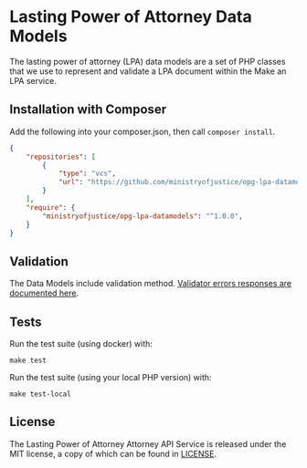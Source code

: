 # Lasting Power of Attorney Data Models

The lasting power of attorney (LPA) data models are a set of PHP classes that we use to represent and validate a LPA document within the Make an LPA service.

## Installation with Composer

Add the following into your composer.json, then call `composer install`.

```json
{
    "repositories": [
        {
            "type": "vcs",
            "url": "https://github.com/ministryofjustice/opg-lpa-datamodels"
        }
    ],
    "require": {
        "ministryofjustice/opg-lpa-datamodels": "^1.0.0",
    }
}
```

## Validation

The Data Models include validation method. [Validator errors responses are documented here](docs/validation.md).

## Tests

Run the test suite (using docker) with:

```
make test
```

Run the test suite (using your local PHP version) with:

```
make test-local
```

## License

The Lasting Power of Attorney Attorney API Service is released under the MIT license, a copy of which can be found in [LICENSE](LICENSE).
